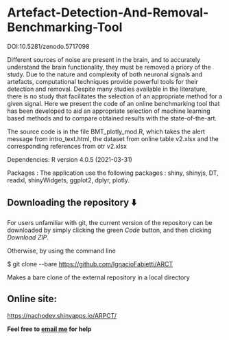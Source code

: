 # Artefact-Detection-And-Removal-Benchmarking-Tool

DOI:10.5281/zenodo.5717098

Different sources of noise are present in the brain, and to accurately understand the brain functionality, they must be removed a priory of the study. Due to the nature and complexity of both neuronal signals and artefacts, computational techniques provide powerful tools for their detection and removal. Despite many studies available in the literature, there is no study that facilitates the selection of an appropriate method for a given signal. Here we present the code of an online benchmarking tool that has been developed to aid an appropriate selection of machine learning based methods and to compare obtained results with the state-of-the-art.

The source code is in the file BMT_plotly_mod.R, which takes the alert message from intro_text.html, the dataset from online table v2.xlsx and the corresponding references from otr v2.xlsx

Dependencies:
R version 4.0.5 (2021-03-31)

Packages : The application use the following packages : shiny, shinyjs, DT, readxl, shinyWidgets, ggplot2, dplyr, plotly.

## Downloading the repository :arrow_down:

For users unfamiliar with git, the current version of the repository can be downloaded by simply clicking the green _Code_ button, and then clicking _Download ZIP_.

Otherwise, by using the command line

$ git clone --bare https://github.com/IgnacioFabietti/ARCT

Makes a bare clone of the external repository in a local directory


## Online site:
https://nachodev.shinyapps.io/ARPCT/

**Feel free to [email me](mailto:n0892706@my.ntu.ac.uk) for help**
